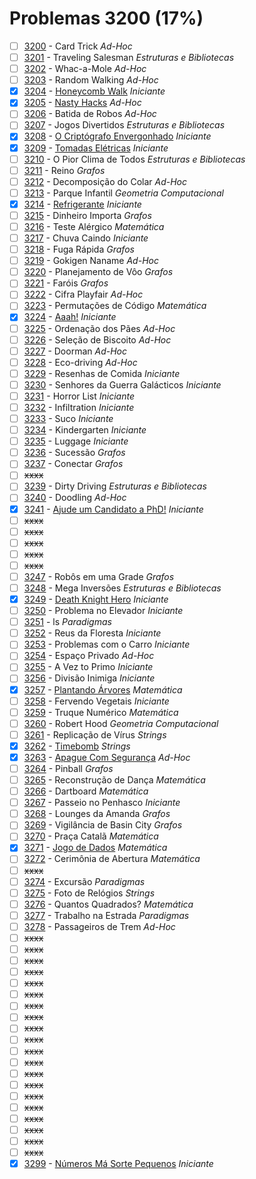# Problemas 3200 (17%)

  - [ ]  [3200](https://www.beecrowd.com.br/judge/pt/problems/view/3200) - Card Trick *Ad-Hoc*
  - [ ]  [3201](https://www.beecrowd.com.br/judge/pt/problems/view/3201) - Traveling Salesman *Estruturas e Bibliotecas*
  - [ ]  [3202](https://www.beecrowd.com.br/judge/pt/problems/view/3202) - Whac-a-Mole *Ad-Hoc*
  - [ ]  [3203](https://www.beecrowd.com.br/judge/pt/problems/view/3203) - Random Walking *Ad-Hoc*
  - [x]  [3204](https://www.beecrowd.com.br/judge/pt/problems/view/3204) - [Honeycomb Walk](https://github.com/potigol/beecrowd/blob/master/src/3200/3204.poti) *Iniciante*
  - [x]  [3205](https://www.beecrowd.com.br/judge/pt/problems/view/3205) - [Nasty Hacks](https://github.com/potigol/beecrowd/blob/master/src/3200/3205.poti) *Ad-Hoc*
  - [ ]  [3206](https://www.beecrowd.com.br/judge/pt/problems/view/3206) - Batida de Robos *Ad-Hoc*
  - [ ]  [3207](https://www.beecrowd.com.br/judge/pt/problems/view/3207) - Jogos Divertidos *Estruturas e Bibliotecas*
  - [x]  [3208](https://www.beecrowd.com.br/judge/pt/problems/view/3208) - [O Criptógrafo Envergonhado](https://github.com/potigol/beecrowd/blob/master/src/3200/3208.poti) *Iniciante*
  - [x]  [3209](https://www.beecrowd.com.br/judge/pt/problems/view/3209) - [Tomadas Elétricas](https://github.com/potigol/beecrowd/blob/master/src/3200/3209.poti) *Iniciante*
  - [ ]  [3210](https://www.beecrowd.com.br/judge/pt/problems/view/3210) - O Pior Clima de Todos *Estruturas e Bibliotecas*
  - [ ]  [3211](https://www.beecrowd.com.br/judge/pt/problems/view/3211) - Reino *Grafos*
  - [ ]  [3212](https://www.beecrowd.com.br/judge/pt/problems/view/3212) - Decomposição do Colar *Ad-Hoc*
  - [ ]  [3213](https://www.beecrowd.com.br/judge/pt/problems/view/3213) - Parque Infantil *Geometria Computacional*
  - [x]  [3214](https://www.beecrowd.com.br/judge/pt/problems/view/3214) - [Refrigerante](https://github.com/potigol/beecrowd/blob/master/src/3200/3214.poti) *Iniciante*
  - [ ]  [3215](https://www.beecrowd.com.br/judge/pt/problems/view/3215) - Dinheiro Importa *Grafos*
  - [ ]  [3216](https://www.beecrowd.com.br/judge/pt/problems/view/3216) - Teste Alérgico *Matemática*
  - [ ]  [3217](https://www.beecrowd.com.br/judge/pt/problems/view/3217) - Chuva Caindo *Iniciante*
  - [ ]  [3218](https://www.beecrowd.com.br/judge/pt/problems/view/3218) - Fuga Rápida *Grafos*
  - [ ]  [3219](https://www.beecrowd.com.br/judge/pt/problems/view/3219) - Gokigen Naname *Ad-Hoc*
  - [ ]  [3220](https://www.beecrowd.com.br/judge/pt/problems/view/3220) - Planejamento de Vôo *Grafos*
  - [ ]  [3221](https://www.beecrowd.com.br/judge/pt/problems/view/3221) - Faróis *Grafos*
  - [ ]  [3222](https://www.beecrowd.com.br/judge/pt/problems/view/3222) - Cifra Playfair *Ad-Hoc*
  - [ ]  [3223](https://www.beecrowd.com.br/judge/pt/problems/view/3223) - Permutações de Código *Matemática*
  - [x]  [3224](https://www.beecrowd.com.br/judge/pt/problems/view/3224) - [Aaah!](https://github.com/potigol/beecrowd/blob/master/src/3200/3224.poti) *Iniciante*
  - [ ]  [3225](https://www.beecrowd.com.br/judge/pt/problems/view/3225) - Ordenação dos Pães *Ad-Hoc*
  - [ ]  [3226](https://www.beecrowd.com.br/judge/pt/problems/view/3226) - Seleção de Biscoito *Ad-Hoc*
  - [ ]  [3227](https://www.beecrowd.com.br/judge/pt/problems/view/3227) - Doorman *Ad-Hoc*
  - [ ]  [3228](https://www.beecrowd.com.br/judge/pt/problems/view/3228) - Eco-driving *Ad-Hoc*
  - [ ]  [3229](https://www.beecrowd.com.br/judge/pt/problems/view/3229) - Resenhas de Comida *Iniciante*
  - [ ]  [3230](https://www.beecrowd.com.br/judge/pt/problems/view/3230) - Senhores da Guerra Galácticos *Iniciante*
  - [ ]  [3231](https://www.beecrowd.com.br/judge/pt/problems/view/3231) - Horror List *Iniciante*
  - [ ]  [3232](https://www.beecrowd.com.br/judge/pt/problems/view/3232) - Infiltration *Iniciante*
  - [ ]  [3233](https://www.beecrowd.com.br/judge/pt/problems/view/3233) - Suco *Iniciante*
  - [ ]  [3234](https://www.beecrowd.com.br/judge/pt/problems/view/3234) - Kindergarten *Iniciante*
  - [ ]  [3235](https://www.beecrowd.com.br/judge/pt/problems/view/3235) - Luggage *Iniciante*
  - [ ]  [3236](https://www.beecrowd.com.br/judge/pt/problems/view/3236) - Sucessão *Grafos*
  - [ ]  [3237](https://www.beecrowd.com.br/judge/pt/problems/view/3237) - Conectar *Grafos*
  - [ ] ~~xxxx~~
  - [ ]  [3239](https://www.beecrowd.com.br/judge/pt/problems/view/3239) - Dirty Driving *Estruturas e Bibliotecas*
  - [ ]  [3240](https://www.beecrowd.com.br/judge/pt/problems/view/3240) - Doodling *Ad-Hoc*
  - [x]  [3241](https://www.beecrowd.com.br/judge/pt/problems/view/3241) - [Ajude um Candidato a PhD!](https://github.com/potigol/beecrowd/blob/master/src/3200/3241.poti) *Iniciante*
  - [ ] ~~xxxx~~
  - [ ] ~~xxxx~~
  - [ ] ~~xxxx~~
  - [ ] ~~xxxx~~
  - [ ] ~~xxxx~~
  - [ ]  [3247](https://www.beecrowd.com.br/judge/pt/problems/view/3247) - Robôs em uma Grade *Grafos*
  - [ ]  [3248](https://www.beecrowd.com.br/judge/pt/problems/view/3248) - Mega Inversões *Estruturas e Bibliotecas*
  - [x]  [3249](https://www.beecrowd.com.br/judge/pt/problems/view/3249) - [Death Knight Hero](https://github.com/potigol/beecrowd/blob/master/src/3200/3249.poti) *Iniciante*
  - [ ]  [3250](https://www.beecrowd.com.br/judge/pt/problems/view/3250) - Problema no Elevador *Iniciante*
  - [ ]  [3251](https://www.beecrowd.com.br/judge/pt/problems/view/3251) - ls *Paradigmas*
  - [ ]  [3252](https://www.beecrowd.com.br/judge/pt/problems/view/3252) - Reus da Floresta *Iniciante*
  - [ ]  [3253](https://www.beecrowd.com.br/judge/pt/problems/view/3253) - Problemas com o Carro *Iniciante*
  - [ ]  [3254](https://www.beecrowd.com.br/judge/pt/problems/view/3254) - Espaço Privado *Ad-Hoc*
  - [ ]  [3255](https://www.beecrowd.com.br/judge/pt/problems/view/3255) - A Vez to Primo *Iniciante*
  - [ ]  [3256](https://www.beecrowd.com.br/judge/pt/problems/view/3256) - Divisão Inimiga *Iniciante*
  - [x]  [3257](https://www.beecrowd.com.br/judge/pt/problems/view/3257) - [Plantando Árvores](https://github.com/potigol/beecrowd/blob/master/src/3200/3257.poti) *Matemática*
  - [ ]  [3258](https://www.beecrowd.com.br/judge/pt/problems/view/3258) - Fervendo Vegetais *Iniciante*
  - [ ]  [3259](https://www.beecrowd.com.br/judge/pt/problems/view/3259) - Truque Numérico *Matemática*
  - [ ]  [3260](https://www.beecrowd.com.br/judge/pt/problems/view/3260) - Robert Hood *Geometria Computacional*
  - [ ]  [3261](https://www.beecrowd.com.br/judge/pt/problems/view/3261) - Replicação de Vírus *Strings*
  - [x]  [3262](https://www.beecrowd.com.br/judge/pt/problems/view/3262) - [Timebomb](https://github.com/potigol/beecrowd/blob/master/src/3200/3262.poti) *Strings*
  - [x]  [3263](https://www.beecrowd.com.br/judge/pt/problems/view/3263) - [Apague Com Segurança](https://github.com/potigol/beecrowd/blob/master/src/3200/3263.poti) *Ad-Hoc*
  - [ ]  [3264](https://www.beecrowd.com.br/judge/pt/problems/view/3264) - Pinball *Grafos*
  - [ ]  [3265](https://www.beecrowd.com.br/judge/pt/problems/view/3265) - Reconstrução de Dança *Matemática*
  - [ ]  [3266](https://www.beecrowd.com.br/judge/pt/problems/view/3266) - Dartboard *Matemática*
  - [ ]  [3267](https://www.beecrowd.com.br/judge/pt/problems/view/3267) - Passeio no Penhasco *Iniciante*
  - [ ]  [3268](https://www.beecrowd.com.br/judge/pt/problems/view/3268) - Lounges da Amanda *Grafos*
  - [ ]  [3269](https://www.beecrowd.com.br/judge/pt/problems/view/3269) - Vigilância de Basin City *Grafos*
  - [ ]  [3270](https://www.beecrowd.com.br/judge/pt/problems/view/3270) - Praça Catalã *Matemática*
  - [x]  [3271](https://www.beecrowd.com.br/judge/pt/problems/view/3271) - [Jogo de Dados](https://github.com/potigol/beecrowd/blob/master/src/3200/3271.poti) *Matemática*
  - [ ]  [3272](https://www.beecrowd.com.br/judge/pt/problems/view/3272) - Cerimônia de Abertura *Matemática*
  - [ ] ~~xxxx~~
  - [ ]  [3274](https://www.beecrowd.com.br/judge/pt/problems/view/3274) - Excursão *Paradigmas*
  - [ ]  [3275](https://www.beecrowd.com.br/judge/pt/problems/view/3275) - Foto de Relógios *Strings*
  - [ ]  [3276](https://www.beecrowd.com.br/judge/pt/problems/view/3276) - Quantos Quadrados? *Matemática*
  - [ ]  [3277](https://www.beecrowd.com.br/judge/pt/problems/view/3277) - Trabalho na Estrada *Paradigmas*
  - [ ]  [3278](https://www.beecrowd.com.br/judge/pt/problems/view/3278) - Passageiros de Trem *Ad-Hoc*
  - [ ] ~~xxxx~~
  - [ ] ~~xxxx~~
  - [ ] ~~xxxx~~
  - [ ] ~~xxxx~~
  - [ ] ~~xxxx~~
  - [ ] ~~xxxx~~
  - [ ] ~~xxxx~~
  - [ ] ~~xxxx~~
  - [ ] ~~xxxx~~
  - [ ] ~~xxxx~~
  - [ ] ~~xxxx~~
  - [ ] ~~xxxx~~
  - [ ] ~~xxxx~~
  - [ ] ~~xxxx~~
  - [ ] ~~xxxx~~
  - [ ] ~~xxxx~~
  - [ ] ~~xxxx~~
  - [ ] ~~xxxx~~
  - [ ] ~~xxxx~~
  - [ ] ~~xxxx~~
  - [x]  [3299](https://www.beecrowd.com.br/judge/pt/problems/view/3299) - [Números Má Sorte Pequenos](https://github.com/potigol/beecrowd/blob/master/src/3200/3299.poti) *Iniciante*